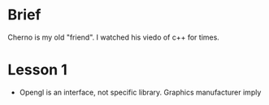 # Brief
Cherno is my old "friend". I watched his viedo of c++ for times. 

# Lesson 1
- Opengl is an interface, not specific library. Graphics manufacturer imply